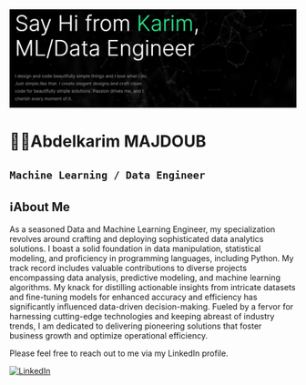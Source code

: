 <!--👋-Banner-->
<center><img alt="Header" src="https://github.com/KarimMAJDOUB/karimmajdoub/blob/main/cover.png"/></center>

# 🧑‍💻Abdelkarim MAJDOUB
**`Machine Learning / Data Engineer`**
---
## ℹ️About Me
As a seasoned Data and Machine Learning Engineer, my specialization revolves around crafting and deploying sophisticated data analytics solutions. I boast a solid foundation in data manipulation, statistical modeling, and proficiency in programming languages, including Python. My track record includes valuable contributions to diverse projects encompassing data analysis, predictive modeling, and machine learning algorithms. My knack for distilling actionable insights from intricate datasets and fine-tuning models for enhanced accuracy and efficiency has significantly influenced data-driven decision-making. Fueled by a fervor for harnessing cutting-edge technologies and keeping abreast of industry trends, I am dedicated to delivering pioneering solutions that foster business growth and optimize operational efficiency.

Please feel free to reach out to me via my LinkedIn profile.
<p>
<a href="https://www.linkedin.com/in/abdelkarim-majdoub-ab3864110/">
<img alt="LinkedIn" src="https://img.shields.io/badge/linkedin-%230077B5.svg?style=for-the-badge&logo=linkedin&logoColor=white" width="25" height="25">
</a> 
<br>
</p>


